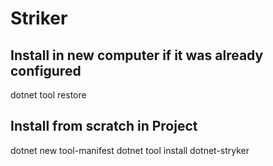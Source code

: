 # Striker
## Install in new computer if it was already configured
dotnet tool restore

## Install from scratch in Project
dotnet new tool-manifest
dotnet tool install dotnet-stryker
